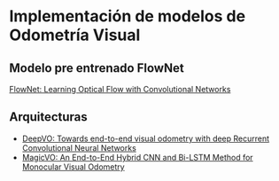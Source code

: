 # Implementación de modelos de Odometría Visual 

## Modelo pre entrenado FlowNet 
[FlowNet: Learning Optical Flow with Convolutional Networks](https://ieeexplore.ieee.org/document/7410673)

## Arquitecturas
- [DeepVO: Towards end-to-end visual odometry with deep Recurrent Convolutional Neural Networks](https://ieeexplore.ieee.org/document/7989236)
- [MagicVO: An End-to-End Hybrid CNN and Bi-LSTM Method for Monocular Visual Odometry](https://ieeexplore.ieee.org/document/8753500)



